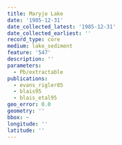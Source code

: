 ```yaml
---
title: Maryjo Lake
date: '1985-12-31'
date_collected_latest: '1985-12-31'
date_collected_earliest: ''
record_type: core
medium: lake_sediment
feature: '547'
description: ''
parameters:
  - Pb/extractable
publications:
  - evans_rigler85
  - blais95
  - blais_etal95
geo_error: 0.0
geometry: ''
bbox: ~
longitude: ''
latitude: ''
---
```

